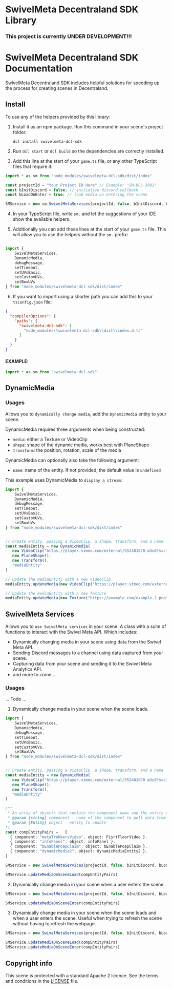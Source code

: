 # SwivelMeta Decentraland SDK Library

### This project is currently UNDER DEVELOPMENT!!!

# SwivelMeta Decentraland SDK Documentation

SwivelMeta Decentraland SDK includes helpful solutions for speeding up the process for creating scenes in Decentraland.


## Install

To use any of the helpers provided by this library:

1. Install it as an npm package. Run this command in your scene's project folder:

   ```
   dcl install swivelmeta-dcl-sdk
   ```

2. Run `dcl start` or `dcl build` so the dependencies are correctly installed.

3. Add this line at the start of your `game.ts` file, or any other TypeScript files that require it:

```ts
import * as sm from "node_modules/swivelmeta-dcl-sdk/dist/index"

const projectId = "Your Project ID Here" // Example: "SM-DCL-3891"
const bInitDiscord = false; // initialize discord callback
const bLoadOnEnter = true; // load media on entering the scene

SMService = new sm.SwivelMetaServices(projectId, false, bInitDiscord, bLoadOnEnter)
```

4. In your TypeScript file, write `sm.` and let the suggestions of your IDE show the available helpers.

5. Additionally you can add these lines at the start of your `game.ts` file. This will allow you to use the helpers without the `sm.` prefix:

```ts

import {
    SwivelMetaServices,
    DynamicMedia, 
    debugMessage, 
    setTimeout, 
    setUVsBasic, 
    setCustomUVs, 
    setBoxUVs 
} from "node_modules/swivelmeta-dcl-sdk/dist/index"

```

6. If you want to import using a shorter path you can add this to your `tsconfig.json` file:

```json
{
  "compilerOptions": {
    "paths": {
      "swivelmeta-dcl-sdk": [
        "node_modules\\swivelmeta-dcl-sdk\\dist\\index.d.ts"
      ]
    }
  }
}
```

#### EXAMPLE:
```ts
import * as sm from "swivelmeta-dcl-sdk"
```

## DynamicMedia

### Usages

Allows you to `dynamically change media`, add the `DynamicMedia` entity to your scene.

DynamicMedia requires three arguments when being constructed:

- `media`: either a Texture or VideoClip
- `shape`: shape of the dynamic media, works best with PlaneShape
- `transform`: the position, rotation, scale of the media

DynamicMedia can optionally also take the following argument:

- `name`: name of the entity. If not provided, the default value is `undefined`

This example uses DynamicMedia to `display a stream`:

```ts
import {
    SwivelMetaServices,
    DynamicMedia, 
    debugMessage, 
    setTimeout, 
    setUVsBasic, 
    setCustomUVs, 
    setBoxUVs 
} from "node_modules/swivelmeta-dcl-sdk/dist/index"


// Create entity, passing a VideoClip, a shape, transform, and a name
const mediaEntity = new DynamicMedia(
   new VideoClip("https://player.vimeo.com/external/552481870.m3u8?s=c312c8533f97e808fccc92b0510b085c8122a875"),
   new PlaneShape(),
   new Transform(),
   "mediaEntity"
)

// Update the mediaEntity with a new VideoClip
mediaEntity.updateMedia(new VideoClip("https://player.vimeo.com/external/example-2.m3u8"))

// Update the mediaEntity with a new Texture
mediaEntity.updateMedia(new Texture("https://example.com/example-2.png"))
```

<!-- > Note: Be aware that if < other use case >, MyAmazingComponent will < do some other thing >. -->

## SwivelMeta Services

Allows you to `use SwivelMeta services` in your scene. A class with a suite of functions to interact with the Swivel Meta API. Which includes:

- Dynamically changing media in your scene using data from the Swivel Meta API.
- Sending Discord messages to a channel using data captured from your scene.
- Capturing data from your scene and sending it to the Swivel Meta Analytics API.
- and more to come...

### Usages

... Todo ...
1. Dynamically change media in your scene when the scene loads.

```ts
import {
    SwivelMetaServices,
    DynamicMedia, 
    debugMessage, 
    setTimeout, 
    setUVsBasic, 
    setCustomUVs, 
    setBoxUVs 
} from "node_modules/swivelmeta-dcl-sdk/dist/index"


// Create entity, passing a VideoClip, a shape, transform, and a name
const mediaEntity = new DynamicMedia(
   new VideoClip("https://player.vimeo.com/external/552481870.m3u8?s=c312c8533f97e808fccc92b0510b085c8122a875"),
   new PlaneShape(),
   new Transform(),
   "mediaEntity"
)

/** 
 * An array of objects that contain the component name and the entity to update
 * @param {string} component - name of the component to pull data from
 * @param {Entity} object - entity to update
*/
const compEntityPairs =   [
  { component: "metaTrekkersVideo", object: FisrtFloorVideo },
  { component: "infoPanel", object: infoPanel },
  { component: "bEnablePoapClaim", object: bEnablePoapClaim },
  { component: "dynamicMedia2", object: dynamicMediaEntity2 },
]

SMService = new SwivelMetaServices(projectId, false, bInitDiscord, bLoadOnEnter)

SMService.updateMediaOnSceneLoad(compEntityPairs)
```

2. Dynamically change media in your scene when a user enters the scene.

```ts
SMService = new SwivelMetaServices(projectId, false, bInitDiscord, bLoadOnEnter)

SMService.updateMediaOnSceneEnter(compEntityPairs)
```

3. Dynamically change media in your scene when the scene loads and when a user enters the scene. Useful when trying to refresh the scene without having to refresh the webpage.
   
```ts
SMService = new SwivelMetaServices(projectId, false, bInitDiscord, bLoadOnEnter)

SMService.updateMediaOnSceneLoad(compEntityPairs)
SMService.updateMediaOnSceneEnter(compEntityPairs)
```
## Copyright info

This scene is protected with a standard Apache 2 licence. See the terms and conditions in the [LICENSE](/LICENSE) file.